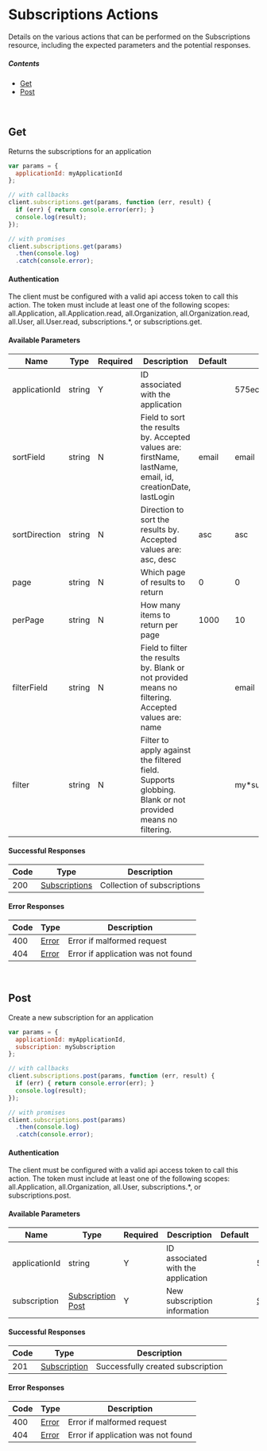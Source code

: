 # Subscriptions Actions

Details on the various actions that can be performed on the
Subscriptions resource, including the expected
parameters and the potential responses.

##### Contents

*   [Get](#get)
*   [Post](#post)

<br/>

## Get

Returns the subscriptions for an application

```javascript
var params = {
  applicationId: myApplicationId
};

// with callbacks
client.subscriptions.get(params, function (err, result) {
  if (err) { return console.error(err); }
  console.log(result);
});

// with promises
client.subscriptions.get(params)
  .then(console.log)
  .catch(console.error);
```

#### Authentication
The client must be configured with a valid api access token to call this
action. The token must include at least one of the following scopes:
all.Application, all.Application.read, all.Organization, all.Organization.read, all.User, all.User.read, subscriptions.*, or subscriptions.get.

#### Available Parameters

| Name | Type | Required | Description | Default | Example |
| ---- | ---- | -------- | ----------- | ------- | ------- |
| applicationId | string | Y | ID associated with the application |  | 575ec8687ae143cd83dc4a97 |
| sortField | string | N | Field to sort the results by. Accepted values are: firstName, lastName, email, id, creationDate, lastLogin | email | email |
| sortDirection | string | N | Direction to sort the results by. Accepted values are: asc, desc | asc | asc |
| page | string | N | Which page of results to return | 0 | 0 |
| perPage | string | N | How many items to return per page | 1000 | 10 |
| filterField | string | N | Field to filter the results by. Blank or not provided means no filtering. Accepted values are: name |  | email |
| filter | string | N | Filter to apply against the filtered field. Supports globbing. Blank or not provided means no filtering. |  | my*sub |

#### Successful Responses

| Code | Type | Description |
| ---- | ---- | ----------- |
| 200 | [Subscriptions](_schemas.md#subscriptions) | Collection of subscriptions |

#### Error Responses

| Code | Type | Description |
| ---- | ---- | ----------- |
| 400 | [Error](_schemas.md#error) | Error if malformed request |
| 404 | [Error](_schemas.md#error) | Error if application was not found |

<br/>

## Post

Create a new subscription for an application

```javascript
var params = {
  applicationId: myApplicationId,
  subscription: mySubscription
};

// with callbacks
client.subscriptions.post(params, function (err, result) {
  if (err) { return console.error(err); }
  console.log(result);
});

// with promises
client.subscriptions.post(params)
  .then(console.log)
  .catch(console.error);
```

#### Authentication
The client must be configured with a valid api access token to call this
action. The token must include at least one of the following scopes:
all.Application, all.Organization, all.User, subscriptions.*, or subscriptions.post.

#### Available Parameters

| Name | Type | Required | Description | Default | Example |
| ---- | ---- | -------- | ----------- | ------- | ------- |
| applicationId | string | Y | ID associated with the application |  | 575ec8687ae143cd83dc4a97 |
| subscription | [Subscription Post](_schemas.md#subscription-post) | Y | New subscription information |  | [Subscription Post Example](_schemas.md#subscription-post-example) |

#### Successful Responses

| Code | Type | Description |
| ---- | ---- | ----------- |
| 201 | [Subscription](_schemas.md#subscription) | Successfully created subscription |

#### Error Responses

| Code | Type | Description |
| ---- | ---- | ----------- |
| 400 | [Error](_schemas.md#error) | Error if malformed request |
| 404 | [Error](_schemas.md#error) | Error if application was not found |
